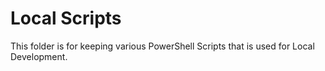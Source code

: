 # Local Scripts

This folder is for keeping various PowerShell Scripts that is used for Local Development.
